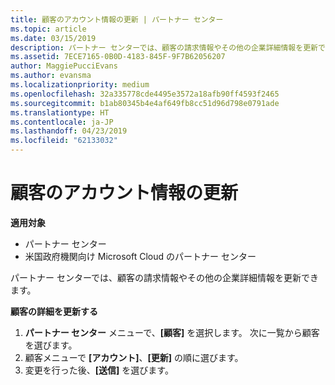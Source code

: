 ```yaml
---
title: 顧客のアカウント情報の更新 | パートナー センター
ms.topic: article
ms.date: 03/15/2019
description: パートナー センターでは、顧客の請求情報やその他の企業詳細情報を更新できます。
ms.assetid: 7ECE7165-0B0D-4183-845F-9F7B62056207
author: MaggiePucciEvans
ms.author: evansma
ms.localizationpriority: medium
ms.openlocfilehash: 32a335778cde4495e3572a18afb90ff4593f2465
ms.sourcegitcommit: b1ab80345b4e4af649fb8cc51d96d798e0791ade
ms.translationtype: HT
ms.contentlocale: ja-JP
ms.lasthandoff: 04/23/2019
ms.locfileid: "62133032"
---
```

# <a name="update-customer-account-info"></a>顧客のアカウント情報の更新

**適用対象**

-  パートナー センター
-  米国政府機関向け Microsoft Cloud のパートナー センター


パートナー センターでは、顧客の請求情報やその他の企業詳細情報を更新できます。

**顧客の詳細を更新する**

1.  **パートナー センター** メニューで、**[顧客]** を選択します。 次に一覧から顧客を選びます。
2.  顧客メニューで **[アカウント]**、**[更新]** の順に選びます。
3.  変更を行った後、**[送信]** を選びます。

 

 




